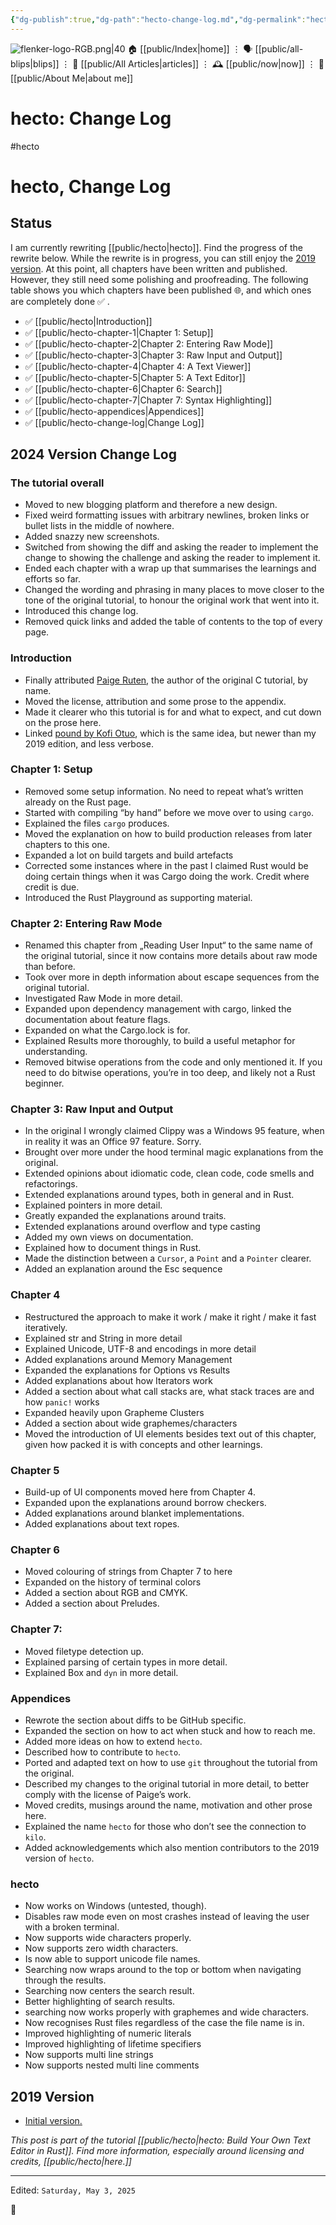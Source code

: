 ```yaml
---
{"dg-publish":true,"dg-path":"hecto-change-log.md","dg-permalink":"hecto-change-log/","permalink":"/hecto-change-log/","title":"hecto: Change Log"}
---
```



<div class="transclusion internal-embed is-loaded"><div class="markdown-embed">




![flenker-logo-RGB.png|40](/img/user/attachments/flenker-logo-RGB.png)
🏠 [[public/Index\|home]]  ⋮ 🗣️ [[public/all-blips\|blips]] ⋮  📝 [[public/All Articles\|articles]]  ⋮ 🕰️ [[public/now\|now]] ⋮ 🪪 [[public/About Me\|about me]]


</div></div>


# hecto: Change Log
#hecto

# hecto, Change Log
## Status
I am currently rewriting [[public/hecto\|hecto]]. Find the progress of the rewrite below. While the rewrite is in progress, you can still enjoy the [2019 version](https://archive.flenker.blog/hecto/).
At this point, all chapters have been written and published. However, they still need some polishing and proofreading. The following table shows you which chapters have been published 🌐, and which ones are completely done ✅ .

- ✅  [[public/hecto\|Introduction]]
- ✅  [[public/hecto-chapter-1\|Chapter 1: Setup]]
- ✅  [[public/hecto-chapter-2\|Chapter 2: Entering Raw Mode]]
- ✅  [[public/hecto-chapter-3\|Chapter 3: Raw Input and Output]]
- ✅  [[public/hecto-chapter-4\|Chapter 4: A Text Viewer]]
- ✅  [[public/hecto-chapter-5\|Chapter 5: A Text Editor]]
- ✅  [[public/hecto-chapter-6\|Chapter 6: Search]]
- ✅  [[public/hecto-chapter-7\|Chapter 7: Syntax Highlighting]]
- ✅  [[public/hecto-appendices\|Appendices]]
- ✅  [[public/hecto-change-log\|Change Log]]

## 2024 Version Change Log
### The tutorial overall
- Moved to new blogging platform and therefore a new design.
- Fixed weird formatting issues with arbitrary newlines, broken links or bullet lists in the middle of nowhere.
- Added snazzy new screenshots.
- Switched from showing the diff and asking the reader to implement the change to showing the challenge and asking the reader to implement it.
- Ended each chapter with a wrap up that summarises the learnings and efforts so far.
- Changed the wording and phrasing in many places to move closer to the tone of the original tutorial, to honour the original work that went into it.
- Introduced this change log.
- Removed quick links and added the table of contents to the top of every page.

### Introduction
- Finally attributed [Paige Ruten](https://viewsourcecode.org/), the author of the original C tutorial, by name.
- Moved the license, attribution and some prose to the appendix.
- Made it clearer who this tutorial is for and what to expect, and cut down on the prose here.
- Linked [pound by Kofi Otuo](https://medium.com/@otukof/build-your-text-editor-with-rust-678a463f968b), which is the same idea, but newer than my 2019 edition, and less verbose.

### Chapter 1: Setup
- Removed some setup information. No need to repeat what’s written already on the Rust page.
- Started with compiling “by hand” before we move over to using `cargo`.
- Explained the files `cargo` produces.
- Moved the explanation on how to build production releases from later chapters to this one.
- Expanded a lot on build targets and build artefacts
- Corrected some instances where in the past I claimed Rust would be doing certain things when it was Cargo doing the work. Credit where credit is due.
- Introduced the Rust Playground as supporting material.

### Chapter 2: Entering Raw Mode
- Renamed this chapter from „Reading User Input“ to the same name of the original tutorial, since it now contains more details about raw mode than before.
- Took over more in depth information about escape sequences from the original tutorial.
- Investigated Raw Mode in more detail.
- Expanded upon dependency management with cargo, linked the documentation about feature flags.
- Expanded on what the Cargo.lock is for.
- Explained Results more thoroughly, to build a useful metaphor for understanding.
- Removed bitwise operations from the code and only mentioned it. If you need to do bitwise operations, you’re in too deep, and likely not a Rust beginner.

### Chapter 3: Raw Input and Output
- In the original I wrongly claimed Clippy was a Windows 95 feature, when in reality it was an Office 97 feature. Sorry.
- Brought over more under the hood terminal magic explanations from the original.
- Extended opinions about idiomatic code, clean code, code smells and refactorings.
- Extended explanations around types, both in general and in Rust.
- Explained pointers in more detail.
- Greatly expanded the explanations around traits.
- Extended explanations around overflow and type casting
- Added my own views on documentation.
- Explained how to document things in Rust.
- Made the distinction between a `Cursor`, a `Point` and a `Pointer` clearer.
- Added an explanation around the Esc sequence

### Chapter 4
- Restructured the approach to make it work / make it right / make it fast iteratively.
- Explained str and String in more detail
- Explained Unicode, UTF-8 and encodings in more detail
- Added explanations around Memory Management
- Expanded the explanations for Options vs Results
- Added explanations about how Iterators work
- Added a section about what call stacks are, what stack traces are and how `panic!` works
- Expanded heavily upon Grapheme Clusters
- Added a section about wide graphemes/characters
- Moved the introduction of UI elements besides text out of this chapter, given how packed it is with concepts and other learnings.

### Chapter 5
- Build-up of UI components moved here from Chapter 4.
- Expanded upon the explanations around borrow checkers.
- Added explanations around blanket implementations.
- Added explanations about text ropes.

### Chapter 6
- Moved colouring of strings from Chapter 7 to here
- Expanded on the history of terminal colors
- Added a section about RGB and CMYK.
- Added a section about Preludes.

### Chapter 7:
- Moved filetype detection up.
- Explained parsing of certain types in more detail.
- Explained Box and `dyn` in more detail.

### Appendices
- Rewrote the section about diffs to be GitHub specific.
- Expanded the section on how to act when stuck and how to reach me.
- Added more ideas on how to extend `hecto`.
- Described how to contribute to `hecto`.
- Ported and adapted text on how to use `git` throughout the tutorial from the original.
- Described my changes to the original tutorial in more detail, to better comply with the license of Paige’s work.
- Moved credits, musings around the name, motivation and other prose here.
- Explained the name `hecto` for those who don’t see the connection to `kilo`.
- Added acknowledgements which also mention contributors to the 2019 version of `hecto`.

### hecto
- Now works on Windows (untested, though).
- Disables raw mode even on most crashes instead of leaving the user with a broken terminal.
- Now supports wide characters properly.
- Now supports zero width characters.
- Is now able to support unicode file names.
- Searching now wraps around to the top or bottom  when navigating through the results.
- Searching now centers the search result.
- Better highlighting of search results.
- searching now works properly with graphemes and wide characters.
- Now recognises Rust files regardless of the case the file name is in.
- Improved highlighting of numeric literals
- Improved highlighting of lifetime specifiers
- Now supports multi line strings
- Now supports nested multi line comments

## 2019 Version
- [Initial version.](%EF%BF%BChttps%3A//archive.flenker.blog/hecto/)

_This post is part of the tutorial [[public/hecto\|hecto: Build Your Own Text Editor in Rust]].  Find more information, especially around licensing and credits, [[public/hecto\|here.]]_

- - -
<p><span>Edited: <code>Saturday, May 3, 2025</code></span></p>
👾
